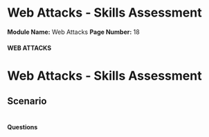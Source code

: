 <!--
 // Platform: Academy
// URL: https://academy.hackthebox.com/module/134/section/1219
// Platform Version: V1
// Module ID: 134
// Module Name: Web Attacks
// Module Difficulty: Medium
// Section ID: 1219
// Section Title: Web Attacks - Skills Assessment
// Page Title: Hack The Box - Academy
// Page Number: 18
-->

# Web Attacks - Skills Assessment

**Module Name:** Web Attacks **Page Number:** 18

#### 

#### WEB ATTACKS

# Web Attacks - Skills Assessment

## Scenario

# 

# 

#### Questions

####